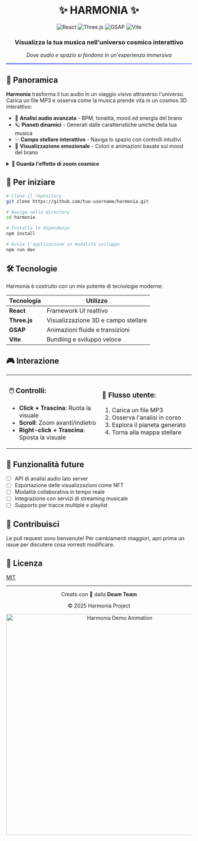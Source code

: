 # <div align="center">✨ HARMONIA ✨</div>
<div align="center"><img src="https://img.shields.io/badge/React-61DAFB?style=for-the-badge&logo=react&logoColor=black" alt="React" />
<img src="https://img.shields.io/badge/Three.js-black?style=for-the-badge&logo=three.js&logoColor=white" alt="Three.js" />
<img src="https://img.shields.io/badge/GSAP-88CE02?style=for-the-badge&logo=greensock&logoColor=white" alt="GSAP" />
<img src="https://img.shields.io/badge/Vite-646CFF?style=for-the-badge&logo=vite&logoColor=white" alt="Vite" /></div>

<div align="center">
  <h3>Visualizza la tua musica nell'universo cosmico interattivo</h3>
  <p><em>Dove audio e spazio si fondono in un'esperienza immersiva</em></p>
</div>

<hr style="height:3px; border:none; background: linear-gradient(90deg, #646cff, #a0a4ff);">

## 🌌 Panoramica

**Harmonia** trasforma il tuo audio in un viaggio visivo attraverso l'universo. Carica un file MP3 e osserva come la musica prende vita in un cosmos 3D interattivo:

- 🎵 **Analisi audio avanzata** - BPM, tonalità, mood ed energia del brano
- 🪐 **Pianeti dinamici** - Generati dalle caratteristiche uniche della tua musica
- ✨ **Campo stellare interattivo** - Naviga lo spazio con controlli intuitivi
- 🌈 **Visualizzazione emozionale** - Colori e animazioni basate sul mood del brano

<details>
<summary><b>💫 Guarda l'effetto di zoom cosmico</b></summary>
<br>
<p>L'effetto di zoom ti porta dal campo stellare verso pianeti unici generati dalle caratteristiche audio:

```
Carica MP3 → Analisi → Zoom verso il pianeta unico della tua musica
```
- 🔷 Musica calma e malinconica: Pianeti blu in regioni tranquille
- 🟣 Musica energica e positiva: Pianeti viola/magenta in aree dinamiche
- 🌠 Naviga liberamente tra le stelle con controlli orbitali
</p>
</details>

## 🚀 Per iniziare

```bash
# Clona il repository
git clone https://github.com/tuo-username/harmonia.git

# Naviga nella directory
cd harmonia

# Installa le dipendenze
npm install

# Avvia l'applicazione in modalità sviluppo
npm run dev
```

## 🛠️ Tecnologie

Harmonia è costruito con un mix potente di tecnologie moderne:

| Tecnologia | Utilizzo |
|------------|----------|
| **React** | Framework UI reattivo |
| **Three.js** | Visualizzazione 3D e campo stellare |
| **GSAP** | Animazioni fluide e transizioni |
| **Vite** | Bundling e sviluppo veloce |

## 🎮 Interazione

<table>
  <tr>
    <td width="50%">
      <h3>🖱️ Controlli:</h3>
      <ul>
        <li><b>Click + Trascina</b>: Ruota la visuale</li>
        <li><b>Scroll</b>: Zoom avanti/indietro</li>
        <li><b>Right-click + Trascina</b>: Sposta la visuale</li>
      </ul>
    </td>
    <td width="50%">
      <h3>🔮 Flusso utente:</h3>
      <ol>
        <li>Carica un file MP3</li>
        <li>Osserva l'analisi in corso</li>
        <li>Esplora il pianeta generato</li>
        <li>Torna alla mappa stellare</li>
      </ol>
    </td>
  </tr>
</table>

## 🧪 Funzionalità future

- [ ] API di analisi audio lato server
- [ ] Esportazione delle visualizzazioni come NFT
- [ ] Modalità collaborativa in tempo reale
- [ ] Integrazione con servizi di streaming musicale
- [ ] Supporto per tracce multiple e playlist

## 🤝 Contribuisci

Le pull request sono benvenute! Per cambiamenti maggiori, apri prima un issue per discutere cosa vorresti modificare.

## 📜 Licenza

[MIT](https://choosealicense.com/licenses/mit/)

<hr>

<div align="center">
  <p>Creato con 💜 dalla <b>Deam Team</b></p>
  <p>© 2025 Harmonia Project</p>
</div>

<!-- Effetto animato creato con HTML e CSS per il README quando visualizzato su GitHub -->
<div align="center">
  <img src="https://i.imgur.com/YmFTefF.gif" alt="Harmonia Demo Animation" width="600" />
</div>

